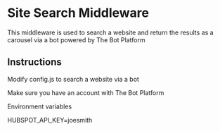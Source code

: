 # Site Search Middleware

This middleware is used to search a website and return the results as a carousel via a bot powered by The Bot Platform

## Instructions

Modify config.js to search a website via a bot

Make sure you have an account with The Bot Platform

Environment variables

HUBSPOT_API_KEY=joesmith
